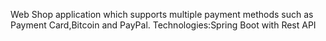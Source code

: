 Web Shop application which supports multiple payment methods such as Payment Card,Bitcoin and PayPal.
Technologies:Spring Boot with Rest API
